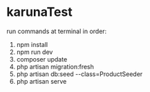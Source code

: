 # karunaTest

run commands at terminal in order:

1.  npm install
2.  npm run dev
3.  composer update
4.  php artisan migration:fresh
5.  php artisan db:seed --class=ProductSeeder
6.  php artisan serve
